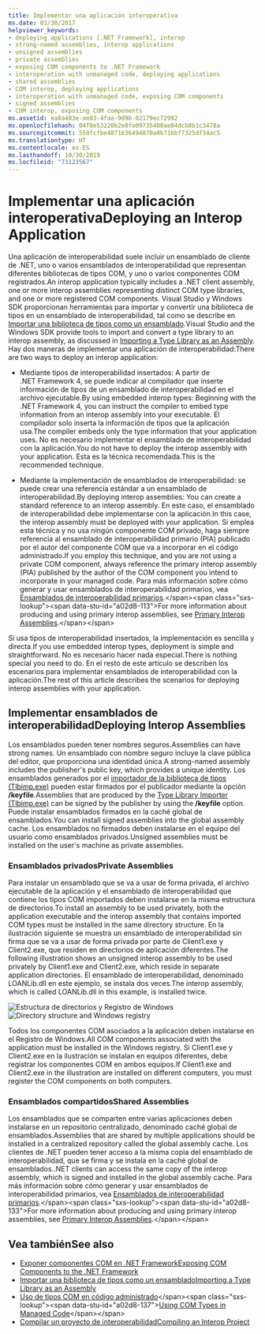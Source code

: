 ```yaml
---
title: Implementar una aplicación interoperativa
ms.date: 03/30/2017
helpviewer_keywords:
- deploying applications [.NET Framework], interop
- strong-named assemblies, interop applications
- unsigned assemblies
- private assemblies
- exposing COM components to .NET Framework
- interoperation with unmanaged code, deploying applications
- shared assemblies
- COM interop, deploying applications
- interoperation with unmanaged code, exposing COM components
- signed assemblies
- COM interop, exposing COM components
ms.assetid: ea8a403e-ae03-4faa-9d9b-02179ec72992
ms.openlocfilehash: 04f8e53220b2e0fa09735400ae84dcb8b1c3478a
ms.sourcegitcommit: 559fcfbe4871636494870a8b716bf7325df34ac5
ms.translationtype: HT
ms.contentlocale: es-ES
ms.lasthandoff: 10/30/2019
ms.locfileid: "73123567"
---
```

# <a name="deploying-an-interop-application"></a><span data-ttu-id="a02d8-102">Implementar una aplicación interoperativa</span><span class="sxs-lookup"><span data-stu-id="a02d8-102">Deploying an Interop Application</span></span>
<span data-ttu-id="a02d8-103">Una aplicación de interoperabilidad suele incluir un ensamblado de cliente de .NET, uno o varios ensamblados de interoperabilidad que representan diferentes bibliotecas de tipos COM, y uno o varios componentes COM registrados.</span><span class="sxs-lookup"><span data-stu-id="a02d8-103">An interop application typically includes a .NET client assembly, one or more interop assemblies representing distinct COM type libraries, and one or more registered COM components.</span></span> <span data-ttu-id="a02d8-104">Visual Studio y Windows SDK proporcionan herramientas para importar y convertir una biblioteca de tipos en un ensamblado de interoperabilidad, tal como se describe en [Importar una biblioteca de tipos como un ensamblado](importing-a-type-library-as-an-assembly.md).</span><span class="sxs-lookup"><span data-stu-id="a02d8-104">Visual Studio and the Windows SDK provide tools to import and convert a type library to an interop assembly, as discussed in [Importing a Type Library as an Assembly](importing-a-type-library-as-an-assembly.md).</span></span> <span data-ttu-id="a02d8-105">Hay dos maneras de implementar una aplicación de interoperabilidad:</span><span class="sxs-lookup"><span data-stu-id="a02d8-105">There are two ways to deploy an interop application:</span></span>  
  
- <span data-ttu-id="a02d8-106">Mediante tipos de interoperabilidad insertados: A partir de .NET Framework 4, se puede indicar al compilador que inserte información de tipos de un ensamblado de interoperabilidad en el archivo ejecutable.</span><span class="sxs-lookup"><span data-stu-id="a02d8-106">By using embedded interop types: Beginning with the .NET Framework 4, you can instruct the compiler to embed type information from an interop assembly into your executable.</span></span> <span data-ttu-id="a02d8-107">El compilador solo inserta la información de tipos que la aplicación usa.</span><span class="sxs-lookup"><span data-stu-id="a02d8-107">The compiler embeds only the type information that your application uses.</span></span> <span data-ttu-id="a02d8-108">No es necesario implementar el ensamblado de interoperabilidad con la aplicación.</span><span class="sxs-lookup"><span data-stu-id="a02d8-108">You do not have to deploy the interop assembly with your application.</span></span> <span data-ttu-id="a02d8-109">Esta es la técnica recomendada.</span><span class="sxs-lookup"><span data-stu-id="a02d8-109">This is the recommended technique.</span></span>  
  
- <span data-ttu-id="a02d8-110">Mediante la implementación de ensamblados de interoperabilidad: se puede crear una referencia estándar a un ensamblado de interoperabilidad.</span><span class="sxs-lookup"><span data-stu-id="a02d8-110">By deploying interop assemblies: You can create a standard reference to an interop assembly.</span></span> <span data-ttu-id="a02d8-111">En este caso, el ensamblado de interoperabilidad debe implementarse con la aplicación.</span><span class="sxs-lookup"><span data-stu-id="a02d8-111">In this case, the interop assembly must be deployed with your application.</span></span> <span data-ttu-id="a02d8-112">Si emplea esta técnica y no usa ningún componente COM privado, haga siempre referencia al ensamblado de interoperabilidad primario (PIA) publicado por el autor del componente COM que va a incorporar en el código administrado.</span><span class="sxs-lookup"><span data-stu-id="a02d8-112">If you employ this technique, and you are not using a private COM component, always reference the primary interop assembly (PIA) published by the author of the COM component you intend to incorporate in your managed code.</span></span> <span data-ttu-id="a02d8-113">Para más información sobre cómo generar y usar ensamblados de interoperabilidad primarios, vea [Ensamblados de interoperabilidad primarios](https://docs.microsoft.com/previous-versions/dotnet/netframework-4.0/aax7sdch(v=vs.100)).</span><span class="sxs-lookup"><span data-stu-id="a02d8-113">For more information about producing and using primary interop assemblies, see [Primary Interop Assemblies](https://docs.microsoft.com/previous-versions/dotnet/netframework-4.0/aax7sdch(v=vs.100)).</span></span>  
  
 <span data-ttu-id="a02d8-114">Si usa tipos de interoperabilidad insertados, la implementación es sencilla y directa.</span><span class="sxs-lookup"><span data-stu-id="a02d8-114">If you use embedded interop types, deployment is simple and straightforward.</span></span> <span data-ttu-id="a02d8-115">No es necesario hacer nada especial.</span><span class="sxs-lookup"><span data-stu-id="a02d8-115">There is nothing special you need to do.</span></span> <span data-ttu-id="a02d8-116">En el resto de este artículo se describen los escenarios para implementar ensamblados de interoperabilidad con la aplicación.</span><span class="sxs-lookup"><span data-stu-id="a02d8-116">The rest of this article describes the scenarios for deploying interop assemblies with your application.</span></span>  
  
## <a name="deploying-interop-assemblies"></a><span data-ttu-id="a02d8-117">Implementar ensamblados de interoperabilidad</span><span class="sxs-lookup"><span data-stu-id="a02d8-117">Deploying Interop Assemblies</span></span>  
 <span data-ttu-id="a02d8-118">Los ensamblados pueden tener nombres seguros.</span><span class="sxs-lookup"><span data-stu-id="a02d8-118">Assemblies can have strong names.</span></span> <span data-ttu-id="a02d8-119">Un ensamblado con nombre seguro incluye la clave pública del editor, que proporciona una identidad única.</span><span class="sxs-lookup"><span data-stu-id="a02d8-119">A strong-named assembly includes the publisher's public key, which provides a unique identity.</span></span> <span data-ttu-id="a02d8-120">Los ensamblados generados por el [importador de la biblioteca de tipos (Tlbimp.exe)](../tools/tlbimp-exe-type-library-importer.md) pueden estar firmados por el publicador mediante la opción **/keyfile**.</span><span class="sxs-lookup"><span data-stu-id="a02d8-120">Assemblies that are produced by the [Type Library Importer (Tlbimp.exe)](../tools/tlbimp-exe-type-library-importer.md) can be signed by the publisher by using the **/keyfile** option.</span></span> <span data-ttu-id="a02d8-121">Puede instalar ensamblados firmados en la caché global de ensamblados.</span><span class="sxs-lookup"><span data-stu-id="a02d8-121">You can install signed assemblies into the global assembly cache.</span></span> <span data-ttu-id="a02d8-122">Los ensamblados no firmados deben instalarse en el equipo del usuario como ensamblados privados.</span><span class="sxs-lookup"><span data-stu-id="a02d8-122">Unsigned assemblies must be installed on the user's machine as private assemblies.</span></span>  
  
### <a name="private-assemblies"></a><span data-ttu-id="a02d8-123">Ensamblados privados</span><span class="sxs-lookup"><span data-stu-id="a02d8-123">Private Assemblies</span></span>  
 <span data-ttu-id="a02d8-124">Para instalar un ensamblado que se va a usar de forma privada, el archivo ejecutable de la aplicación y el ensamblado de interoperabilidad que contiene los tipos COM importados deben instalarse en la misma estructura de directorios.</span><span class="sxs-lookup"><span data-stu-id="a02d8-124">To install an assembly to be used privately, both the application executable and the interop assembly that contains imported COM types must be installed in the same directory structure.</span></span> <span data-ttu-id="a02d8-125">En la ilustración siguiente se muestra un ensamblado de interoperabilidad sin firma que se va a usar de forma privada por parte de Client1.exe y Client2.exe, que residen en directorios de aplicación diferentes.</span><span class="sxs-lookup"><span data-stu-id="a02d8-125">The following illustration shows an unsigned interop assembly to be used privately by Client1.exe and Client2.exe, which reside in separate application directories.</span></span> <span data-ttu-id="a02d8-126">El ensamblado de interoperabilidad, denominado LOANLib.dll en este ejemplo, se instala dos veces.</span><span class="sxs-lookup"><span data-stu-id="a02d8-126">The interop assembly, which is called LOANLib.dll in this example, is installed twice.</span></span>  
  
 <span data-ttu-id="a02d8-127">![Estructura de directorios y Registro de Windows](./media/deploying-an-interop-application/com-private-deployment.gif "Estructura de directorios y entradas del Registro para una implementación privada")</span><span class="sxs-lookup"><span data-stu-id="a02d8-127">![Directory structure and Windows registry](./media/deploying-an-interop-application/com-private-deployment.gif "Directory structure and registry entries for a private deployment")</span></span>  
  
 <span data-ttu-id="a02d8-128">Todos los componentes COM asociados a la aplicación deben instalarse en el Registro de Windows.</span><span class="sxs-lookup"><span data-stu-id="a02d8-128">All COM components associated with the application must be installed in the Windows registry.</span></span> <span data-ttu-id="a02d8-129">Si Client1.exe y Client2.exe en la ilustración se instalan en equipos diferentes, debe registrar los componentes COM en ambos equipos.</span><span class="sxs-lookup"><span data-stu-id="a02d8-129">If Client1.exe and Client2.exe in the illustration are installed on different computers, you must register the COM components on both computers.</span></span>  
  
### <a name="shared-assemblies"></a><span data-ttu-id="a02d8-130">Ensamblados compartidos</span><span class="sxs-lookup"><span data-stu-id="a02d8-130">Shared Assemblies</span></span>  
 <span data-ttu-id="a02d8-131">Los ensamblados que se comparten entre varias aplicaciones deben instalarse en un repositorio centralizado, denominado caché global de ensamblados.</span><span class="sxs-lookup"><span data-stu-id="a02d8-131">Assemblies that are shared by multiple applications should be installed in a centralized repository called the global assembly cache.</span></span> <span data-ttu-id="a02d8-132">Los clientes de .NET pueden tener acceso a la misma copia del ensamblado de interoperabilidad, que se firma y se instala en la caché global de ensamblados.</span><span class="sxs-lookup"><span data-stu-id="a02d8-132">.NET clients can access the same copy of the interop assembly, which is signed and installed in the global assembly cache.</span></span> <span data-ttu-id="a02d8-133">Para más información sobre cómo generar y usar ensamblados de interoperabilidad primarios, vea [Ensamblados de interoperabilidad primarios](https://docs.microsoft.com/previous-versions/dotnet/netframework-4.0/aax7sdch(v=vs.100)).</span><span class="sxs-lookup"><span data-stu-id="a02d8-133">For more information about producing and using primary interop assemblies, see [Primary Interop Assemblies](https://docs.microsoft.com/previous-versions/dotnet/netframework-4.0/aax7sdch(v=vs.100)).</span></span>  
  
## <a name="see-also"></a><span data-ttu-id="a02d8-134">Vea también</span><span class="sxs-lookup"><span data-stu-id="a02d8-134">See also</span></span>

- [<span data-ttu-id="a02d8-135">Exponer componentes COM en .NET Framework</span><span class="sxs-lookup"><span data-stu-id="a02d8-135">Exposing COM Components to the .NET Framework</span></span>](exposing-com-components.md)
- [<span data-ttu-id="a02d8-136">Importar una biblioteca de tipos como un ensamblado</span><span class="sxs-lookup"><span data-stu-id="a02d8-136">Importing a Type Library as an Assembly</span></span>](importing-a-type-library-as-an-assembly.md)
- <span data-ttu-id="a02d8-137">[Uso de tipos COM en código administrado](https://docs.microsoft.com/previous-versions/dotnet/netframework-4.0/3y76b69k(v=vs.100))</span><span class="sxs-lookup"><span data-stu-id="a02d8-137">[Using COM Types in Managed Code](https://docs.microsoft.com/previous-versions/dotnet/netframework-4.0/3y76b69k(v=vs.100))</span></span>
- [<span data-ttu-id="a02d8-138">Compilar un proyecto de interoperabilidad</span><span class="sxs-lookup"><span data-stu-id="a02d8-138">Compiling an Interop Project</span></span>](compiling-an-interop-project.md)
